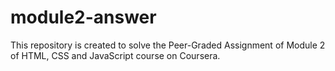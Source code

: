 # module2-answer
This repository is created to solve the Peer-Graded Assignment of Module 2 of HTML, CSS and JavaScript course on Coursera.
